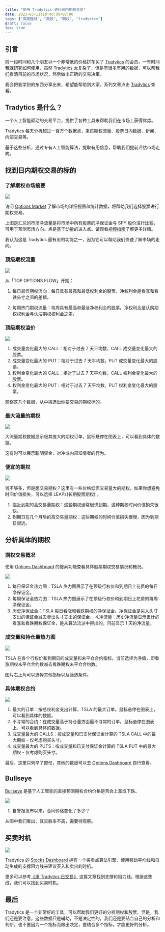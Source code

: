 ```yaml
---
title: "使用 Tradytics 进行日内期权交易"
date: 2023-03-11T10:40:00+08:00
tags: ["深度理财", "美股", "期权", "tradytics"]
draft: false
toc: true
---
```


## 引言

前一段时间和几个朋友以一个非常低的价格拼车买了 [Tradytics](http://link.3li3.com/tradytics) 的会员，一有时间我就研究如何使用，虽然 [Tradytics](http://link.3li3.com/tradytics) 太复杂了，但是有很多有用的数据，可以帮我们看清目前的市场状况，然后做出正确的交易决策。

我会把我学到的东西分享出来，希望能帮助到大家。系列文章点击 [Tradytics](https://blog.forecho.com/tags/tradytics.html) 查看。

## Tradytics 是什么？

一个人工智能驱动的交易平台，提供了各种工具来帮助我们在市场上获得优势。

Tradytics 每天分析超过一百万个数据点，来自期权流量、股票日内数据、新闻、内部交易等。

基于这些分析，通过专有人工智能算法，提取有用信息，帮助我们提前评估市场走向。

<!--more-->

## 找到日内期权交易的标的

### 了解期权市场摘要

![](https://img.forecho.com/nDtDk2.png)

访问 [Options Market](https://tradytics.com/options-market) 了解市场的详细视图和统计数据，将帮助我们选择股票进行期权交易。

上图是汇总的市场净流量是将市场中所有股票的净保证金与 SPY 股价进行比较，可用于预测市场方向。点是基于动量的进入点。请观看[视频指南](https://www.youtube.com/watch?v=HHkRGiqBKvg)了解更多详情。

我认为这是 Tradytics 最有用的功能之一，因为它可以帮助我们快速了解市场的走向。

### 顶级期权流量


![](https://img.forecho.com/FLTFbq.png)

从「TOP OPTIONS FLOW」开始：

1. 每日最佳期权流向：每日具有最高和最低权利金的股票。净权利金是看涨和看跌头寸之间的差额。

2. 每周热门期权流量：每周具有最高和最低净权利金的股票。净权利金是认购期权权利金与认沽期权权利金之差。



### 顶级期权溢价

![](https://img.forecho.com/JMBGZh.png)

1. 成交量变化最大的 CALL：相对于过去 7 天平均数，CALL 成交量变化最大的股票。
2. 成交量变化最大的 PUT：相对于过去 7 天平均数，PUT 成交量变化最大的股票。
3. 权利金变化最大的 CALL：相对于过去 7 天平均数，CALL 权利金变化最大的股票。
4. 权利金变化最大的 PUT：相对于过去 7 天平均数，PUT 权利金变化最大的股票。

观察这几个数据，从中挑选出你要交易的期权标的。

### 最大流量的期权

![](https://img.forecho.com/5iQCbT.png)

大流量期权数据显示极其庞大的期权订单，鼠标悬停在图表上，可以看到具体的数据。

这有时可以展示聪明资金、对冲或内部知情者的行为。


### 便宜的期权

![](https://img.forecho.com/VqDXmR.png)

钱不够多，但是想交易期权？这里有一些价格低但交易量大的期权。如果你想避免时间价值损失，可以选择 LEAPs(长期股票期权) 。

1. 临近到期的高交易量期权：这些期权通常很快到期，这种期权时间价值损失很快。
2. 到期日在几个月后的高交易量期权：这些期权的时间价值损失很慢，因为到期日很远。

## 分析具体的期权

### 期权交易概况

使用 [Options Dashboard](https://tradytics.com/options-dashboard?ticker=TSLA) 的搜索功能查看具体股票期权交易情况和概况。

![](https://img.forecho.com/jkw7S7.png)

1. 每日保证金热力图：TSLA 热力图展示了在顶级行权价和到期日上花费的每日净保证金。
2. 每周保证金热力图：TSLA 热力图展示了在顶级行权价和到期日上花费的每周净保证金。
3. 历史净保证金：TSLA 每日看涨和看跌期权的净保证金。净保证金是买入头寸支出的保证金减去卖出头寸支出的保证金。
4.净流量：历史净流量显示累计的看涨和看跌期权保证金，是从算法流派中得出的。目前显示 1 天的净流量。

### 成交量和持仓量热力图

![](https://img.forecho.com/wyxq6z.png)

TSLA 在各个行权价和到期日的成交量和未平仓合约指标。当前选择为净值，即看涨期权未平仓合约数减去看跌期权未平仓合约数。

图片右上角可以选择其他指标以及筛选条件。

### 具体期权合约

![](https://img.forecho.com/tTM0AK.png)

1. 最大的订单：按总权利金支出计算，TSLA 的最大订单。鼠标悬停在图表上，可以看到具体的数据。
2. 不寻常的合约：在成交量高于持仓量方面最不寻常的订单。鼠标悬停在图表上，可以看到具体的数据。
3. 成交量最大的 CALLS：按成交量和已支付保证金计算的 TSLA CALL 中的最大期权 - 仅考虑购买头寸。
4. 成交量最大的 PUTS：按成交量和已支付保证金计算的 TSLA PUT 中的最大期权 - 仅考虑购买头寸。

最后，这里只列举了部份，其他的数据可以去 [Options Dashboard](https://tradytics.com/options-dashboard?ticker=TSLA) 自行查看。

## Bullseye

[Bullseye](https://tradytics.com/bullseye) 是基于人工智能的直接预测期权合约价格是否会上涨或下跌。

![](https://img.forecho.com/tJCSb3.png)

1. 自警报发布以来，合同价格变化了多少？

从图中我们看出，其实胜率不高，需要待观察。

## 买卖时机

![](https://img.forecho.com/Mr04X4.png)

Tradytics 的 [Stocks Dashboard](https://tradytics.com/stocks-dashboard) 拥有一个买卖点算法引擎，使用移动平均线和自动生成的支撑阻力线来建议买入和卖出的时机。


更多可以参考[《用 Tradytics 日交易》](https://blog.forecho.com/tradytics-for-day-trading.html) 这篇文章找到支撑和阻力线。根据这些线，我们可以找到买卖时机。

## 最后

Tradytics 是一个非常好的工具，可以帮助我们更好的分析期权和股票。但是，我们还是要注意，这些数据只是辅助，不是决定性的，我们还是要结合自己的分析和判断。也不要因为一个指标而做出决定，要结合多个指标，才能更好的分析。